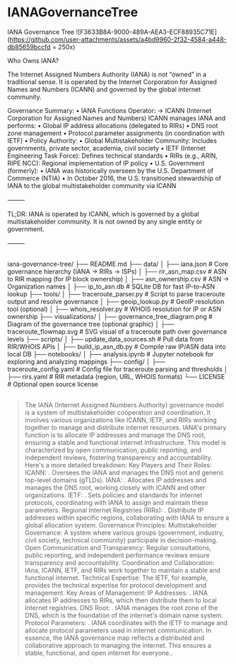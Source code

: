 # IANAGovernanceTree
IANA Governance Tree
![F3633B8A-9000-489A-AEA3-ECF88935C71E](https://github.com/user-attachments/assets/a4bd9960-2f32-4584-a448-db85659bccfd = 250x)

Who Owns IANA?

The Internet Assigned Numbers Authority (IANA) is not “owned” in a traditional sense. It is operated by the Internet Corporation for Assigned Names and Numbers (ICANN) and governed by the global internet community.

Governance Summary:
	•	IANA Functions Operator:
→ ICANN (Internet Corporation for Assigned Names and Numbers)
ICANN manages IANA and performs:
	•	Global IP address allocations (delegated to RIRs)
	•	DNS root zone management
	•	Protocol parameter assignments (in coordination with IETF)
	•	Policy Authority:
	•	Global Multistakeholder Community: Includes governments, private sector, academia, civil society
	•	IETF (Internet Engineering Task Force): Defines technical standards
	•	RIRs (e.g., ARIN, RIPE NCC): Regional implementation of IP policy
	•	U.S. Government (formerly):
	•	IANA was historically overseen by the U.S. Department of Commerce (NTIA)
	•	In October 2016, the U.S. transitioned stewardship of IANA to the global multistakeholder community via ICANN

⸻

TL;DR:
IANA is operated by ICANN, which is governed by a global multistakeholder community. It is not owned by any single entity or government.

⸻

## 
iana-governance-tree/
├── README.md
├── data/
│   ├── iana.json                 # Core governance hierarchy (IANA → RIRs → ISPs)
│   ├── rir_asn_map.csv           # ASN to RIR mapping (for IP block ownership)
│   ├── asn_ownership.csv         # ASN → Organization names
│   ├── ip_to_asn.db              # SQLite DB for fast IP-to-ASN lookup
├── tools/
│   ├── traceroute_parser.py      # Script to parse traceroute output and resolve governance
│   ├── geoip_lookup.py           # GeoIP resolution tool (optional)
│   ├── whois_resolver.py         # WHOIS resolution for IP or ASN ownership
├── visualizations/
│   ├── governance_tree_diagram.png  # Diagram of the governance tree (optional graphic)
│   ├── traceroute_flowmap.svg       # SVG visual of a traceroute path over governance levels
├── scripts/
│   ├── update_data_sources.sh    # Pull data from RIR/WHOIS APIs
│   ├── build_ip_asn_db.py        # Compile raw IP/ASN data into local DB
├── notebooks/
│   ├── analysis.ipynb            # Jupyter notebook for exploring and analyzing mappings
├── config/
│   ├── traceroute_config.yaml    # Config file for traceroute parsing and thresholds
│   ├── rirs.yaml                 # RIR metadata (region, URL, WHOIS formats)
└── LICENSE                       # Optional open source license
## 



> The IANA (Internet Assigned Numbers Authority) governance model is a system of multistakeholder cooperation and coordination. It involves various organizations like ICANN, IETF, and RIRs working together to manage and distribute internet resources. IANA's primary function is to allocate IP addresses and manage the DNS root, ensuring a stable and functional internet infrastructure. This model is characterized by open communication, public reporting, and independent reviews, fostering transparency and accountability. 
Here's a more detailed breakdown:
Key Players and Their Roles:
ICANN:
.
Oversees the IANA and manages the DNS root and generic top-level domains (gTLDs).
IANA:
.
Allocates IP addresses and manages the DNS root, working closely with ICANN and other organizations.
IETF:
.
Sets policies and standards for internet protocols, coordinating with IANA to assign and maintain these parameters.
Regional Internet Registries (RIRs):
.
Distribute IP addresses within specific regions, collaborating with IANA to ensure a global allocation system. 
Governance Principles:
Multistakeholder Governance:
A system where various groups (government, industry, civil society, technical community) participate in decision-making. 
Open Communication and Transparency:
Regular consultations, public reporting, and independent performance reviews ensure transparency and accountability. 
Coordination and Collaboration:
IAna, ICANN, IETF, and RIRs work together to maintain a stable and functional internet. 
Technical Expertise:
The IETF, for example, provides the technical expertise for protocol development and management. 
Key Areas of Management:
IP Addresses:
.
IANA allocates IP addresses to RIRs, which then distribute them to local Internet registries. 
DNS Root:
.
IANA manages the root zone of the DNS, which is the foundation of the internet's domain name system. 
Protocol Parameters:
.
IANA coordinates with the IETF to manage and allocate protocol parameters used in internet communication. 
In essence, the IANA governance map reflects a distributed and collaborative approach to managing the internet. This ensures a stable, functional, and open internet for everyone..
> 
